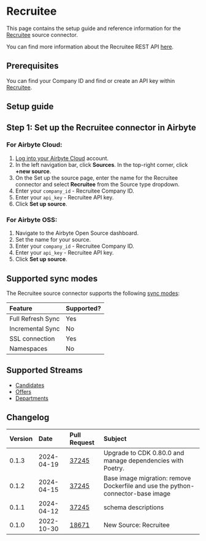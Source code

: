 # Recruitee

This page contains the setup guide and reference information for the [Recruitee](https://recruitee.com/) source connector.

You can find more information about the Recruitee REST API [here](https://docs.recruitee.com/reference/getting-started).

## Prerequisites

You can find your Company ID and find or create an API key within [Recruitee](https://docs.recruitee.com/reference/getting-started).

## Setup guide

## Step 1: Set up the Recruitee connector in Airbyte

### For Airbyte Cloud:

1. [Log into your Airbyte Cloud](https://cloud.airbyte.com/workspaces) account.
2. In the left navigation bar, click **Sources**. In the top-right corner, click **+new source**.
3. On the Set up the source page, enter the name for the Recruitee connector and select **Recruitee** from the Source type dropdown.
4. Enter your `company_id` - Recruitee Company ID.
5. Enter your `api_key` - Recruitee API key.
6. Click **Set up source**.

### For Airbyte OSS:

1. Navigate to the Airbyte Open Source dashboard.
2. Set the name for your source. 
4. Enter your `company_id` - Recruitee Company ID.
5. Enter your `api_key` - Recruitee API key.
5. Click **Set up source**.

## Supported sync modes

The Recruitee source connector supports the following [sync modes](https://docs.airbyte.com/cloud/core-concepts#connection-sync-modes):

| Feature           | Supported? |
| :---------------- | :--------- |
| Full Refresh Sync | Yes        |
| Incremental Sync  | No         |
| SSL connection    | Yes        |
| Namespaces        | No         |

## Supported Streams

* [Candidates](https://docs.recruitee.com/reference/candidates-get)
* [Offers](https://docs.recruitee.com/reference/offers-get)
* [Departments](https://docs.recruitee.com/reference/departments-get)

## Changelog

| Version | Date       | Pull Request                                             | Subject                                           |
|:--------|:-----------|:---------------------------------------------------------|:--------------------------------------------------|
| 0.1.3 | 2024-04-19 | [37245](https://github.com/airbytehq/airbyte/pull/37245) | Upgrade to CDK 0.80.0 and manage dependencies with Poetry. |
| 0.1.2 | 2024-04-15 | [37245](https://github.com/airbytehq/airbyte/pull/37245) | Base image migration: remove Dockerfile and use the python-connector-base image |
| 0.1.1 | 2024-04-12 | [37245](https://github.com/airbytehq/airbyte/pull/37245) | schema descriptions |
| 0.1.0 | 2022-10-30 | [18671](https://github.com/airbytehq/airbyte/pull/18671) | New Source: Recruitee |
